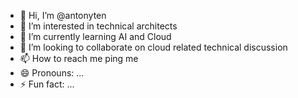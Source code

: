 - 👋 Hi, I’m @antonyten
- 👀 I’m interested in technical architects  
- 🌱 I’m currently learning AI and Cloud  
- 💞️ I’m looking to collaborate on cloud related technical discussion  
- 📫 How to reach me ping me
- 😄 Pronouns: ...
- ⚡ Fun fact: ...

<!---
antonyten/antonyten is a ✨ special ✨ repository because its `README.md` (this file) appears on your GitHub profile.
You can click the Preview link to take a look at your changes.
--->
